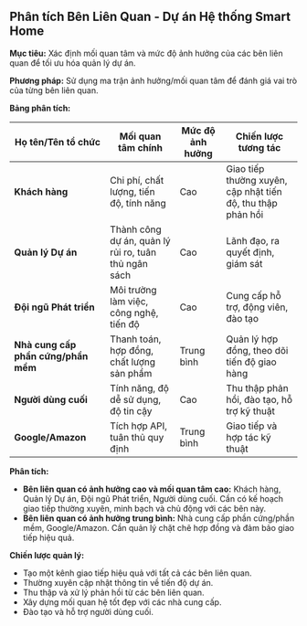 ## Phân tích Bên Liên Quan - Dự án Hệ thống Smart Home

**Mục tiêu:** Xác định mối quan tâm và mức độ ảnh hưởng của các bên liên quan để tối ưu hóa quản lý dự án.

**Phương pháp:** Sử dụng ma trận ảnh hưởng/mối quan tâm để đánh giá vai trò của từng bên liên quan.

**Bảng phân tích:**

| Họ tên/Tên tổ chức | Mối quan tâm chính | Mức độ ảnh hưởng | Chiến lược tương tác |
|---|---|---|---|
| **Khách hàng** | Chi phí, chất lượng, tiến độ, tính năng | Cao | Giao tiếp thường xuyên, cập nhật tiến độ, thu thập phản hồi |
| **Quản lý Dự án** | Thành công dự án, quản lý rủi ro, tuân thủ ngân sách | Cao | Lãnh đạo, ra quyết định, giám sát |
| **Đội ngũ Phát triển** | Môi trường làm việc, công nghệ, tiến độ | Cao | Cung cấp hỗ trợ, động viên, đào tạo |
| **Nhà cung cấp phần cứng/phần mềm** | Thanh toán, hợp đồng, chất lượng sản phẩm | Trung bình | Quản lý hợp đồng, theo dõi tiến độ giao hàng |
| **Người dùng cuối** | Tính năng, độ dễ sử dụng, độ tin cậy | Cao | Thu thập phản hồi, đào tạo, hỗ trợ kỹ thuật |
| **Google/Amazon** | Tích hợp API, tuân thủ quy định | Trung bình | Giao tiếp và hợp tác kỹ thuật |


**Phân tích:**

* **Bên liên quan có ảnh hưởng cao và mối quan tâm cao:** Khách hàng, Quản lý Dự án, Đội ngũ Phát triển, Người dùng cuối.  Cần có kế hoạch giao tiếp thường xuyên, minh bạch và chủ động với các bên này.
* **Bên liên quan có ảnh hưởng trung bình:** Nhà cung cấp phần cứng/phần mềm, Google/Amazon. Cần quản lý chặt chẽ hợp đồng và đảm bảo giao tiếp hiệu quả.

**Chiến lược quản lý:**

* Tạo một kênh giao tiếp hiệu quả với tất cả các bên liên quan.
* Thường xuyên cập nhật thông tin về tiến độ dự án.
* Thu thập và xử lý phản hồi từ các bên liên quan.
* Xây dựng mối quan hệ tốt đẹp với các nhà cung cấp.
* Đào tạo và hỗ trợ người dùng cuối.